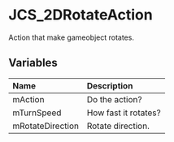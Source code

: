 # JCS_2DRotateAction

Action that make gameobject rotates.

## Variables

| Name | Description |
|:---|:---|
| mAction | Do the action? |
| mTurnSpeed | How fast it rotates? |
| mRotateDirection | Rotate direction. |
